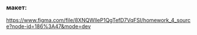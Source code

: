 ﻿### макет: 

https://www.figma.com/file/8XNQWlleP1QgTefD7VqFSI/homework_4_source?node-id=186%3A47&mode=dev